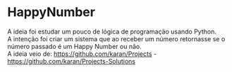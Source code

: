 # HappyNumber
A ideia foi estudar um pouco de lógica de programação usando Python. <br/>
A intenção foi criar um sistema que ao receber um número retornasse se o número passado é um Happy Number ou não. <br/>
A ideia veio de: https://github.com/karan/Projects - https://github.com/karan/Projects-Solutions
